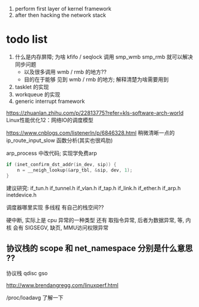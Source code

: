 1. perform first layer of kernel framework
2. after then hacking the network stack



# todo list
1. 什么是内存屏障; 为啥 kfifo / seqlock 调用 smp_wmb smp_rmb 就可以解决同步问题
    + 以及很多调用 wmb / rmb 的地方??
    + 目的在于能够 见到 wmb / rmb 的地方; 解释清楚为啥需要用到
2. tasklet   的实现
3. workqueue 的实现
4. generic interrupt framework



https://zhuanlan.zhihu.com/p/22813775?refer=kls-software-arch-world  Linux性能优化12：网络IO的调度模型

https://www.cnblogs.com/listenerln/p/6846328.html 稍微清晰一点的 ip_route_input_slow 函数分析(其实也很鸡肋)


arp_process 中改代码; 实现学免费arp
```c++
if (inet_confirm_dst_addr(in_dev, sip)) {
    n = __neigh_lookup(&arp_tbl, &sip, dev, 1);
}
```

建议研究:
if_tun.h
if_tunnel.h
if_vlan.h
if_tap.h
if_link.h
if_ether.h
if_arp.h
inetdevice.h

调度器哪里实现 多线程 有自己的栈空间??

硬中断, 实际上是 cpu 异常的一种类型
还有 取指令异常, 后者为数据异常, 等, 
内核 会有 SIGSEGV,  缺页, MMU访问权限异常

## 协议栈的 scope 和 net_namespace 分别是什么意思 ??


协议栈 qdisc gso

http://www.brendangregg.com/linuxperf.html

/proc/loadavg 了解一下